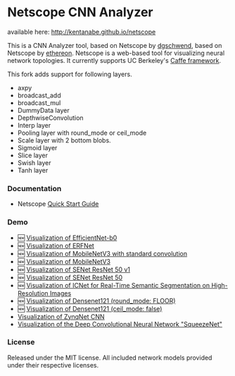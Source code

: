 # Netscope CNN Analyzer

available here: http://kentanabe.github.io/netscope 

This is a CNN Analyzer tool, based on Netscope by [dgschwend](https://github.com/dgschwend), based on Netscope by [ethereon](https://github.com/ethereon).
Netscope is a web-based tool for visualizing neural network topologies. It currently supports UC Berkeley's [Caffe framework](https://github.com/bvlc/caffe).

This fork adds support for following layers.
- axpy
- broadcast_add
- broadcast_mul
- DummyData layer
- DepthwiseConvolution
- Interp layer
- Pooling layer with round_mode or ceil_mode
- Scale layer with 2 bottom blobs.
- Sigmoid layer
- Slice layer
- Swish layer
- Tanh layer

### Documentation
- Netscope [Quick Start Guide](http://kentanabe.github.io/netscope/quickstart.html)

### Demo
- :new: [Visualization of EfficientNet-b0](http://kentanabe.github.io/netscope/#/preset/efficientnet-b0)
- :new: [Visualization of ERFNet](http://kentanabe.github.io/netscope/#/preset/erfnet_deploy_mergebn)
- :new: [Visualization of MobileNetV3 with standard convolution](http://kentanabe.github.io/netscope/#/preset/MobileNetV3_std_conv)
- :new: [Visualization of MobileNetV3](http://kentanabe.github.io/netscope/#/preset/MobileNetV3)
- :new: [Visualization of SENet ResNet 50 v1](http://kentanabe.github.io/netscope/#/preset/se_resnet_50_v1_deploy)
- :new: [Visualization of SENet ResNet 50](http://kentanabe.github.io/netscope/#/preset/SE-ResNet-50)
- :new: [Visualization of ICNet for Real-Time Semantic Segmentation on High-Resolution Images](http://kentanabe.github.io/netscope/#/preset/icnet_cityscapes)
- :new: [Visualization of Densenet121 (round_mode: FLOOR)](http://kentanabe.github.io/netscope/#/preset/DenseNet_121_round_mode_floor)
- :new: [Visualization of Densenet121 (ceil_mode: false)](http://kentanabe.github.io/netscope/#/preset/DenseNet_121)
- [Visualization of ZynqNet CNN](http://kentanabe.github.io/netscope/#/preset/zynqnet)
- [Visualization of the Deep Convolutional Neural Network "SqueezeNet"](http://kentanabe.github.io/netscope/#/preset/squeezenet)

### License

Released under the MIT license.
All included network models provided under their respective licenses.
